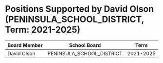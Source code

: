 # Positions Supported by David Olson (PENINSULA_SCHOOL_DISTRICT, Term: 2021-2025)

| Board Member | School Board | Term |
|--------------|--------------|------|
| David Olson | PENINSULA_SCHOOL_DISTRICT | 2021-2025 |


